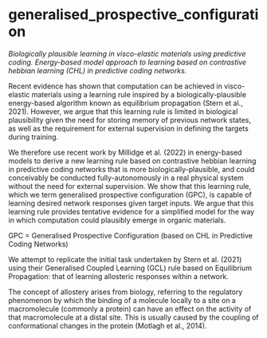 # generalised_prospective_configuration
<em>Biologically plausible learning in visco-elastic materials using predictive coding. Energy-based model approach to learning based on contrastive hebbian learning (CHL) in predictive coding networks.</em>

Recent evidence has shown that computation can be achieved in visco-elastic materials using a learning rule inspired by a biologically-plausible energy-based algorithm known as
equilibrium propagation (Stern et al., 2021). However, we argue that this learning rule is limited in biological plausibility given the need for storing memory of previous network states, as well as the
requirement for external supervision in defining the targets during training. 

We therefore use recent work by Millidge et al. (2022) in energy-based models to derive a new learning rule based on contrastive
hebbian learning in predictive coding networks that is more biologically-plausible, and could conceivably be conducted fully-autonomously in a real physical system without the need for external supervision. We
show that this learning rule, which we term generalised prospective configuration (GPC), is capable of learning desired network responses given target inputs. We argue that this learning rule provides tentative
evidence for a simplified model for the way in which computation could plausibly emerge in organic materials.

GPC = Generalised Prospective Configuration (based on CHL in Predictive Coding Networks)

We attempt to replicate the initial task undertaken by Stern et al. (2021) using their Generalised Coupled Learning (GCL) rule based on Equilibrium Propagation: that of learning allosteric responses within a network. 

The concept of allostery arises from biology, referring to the regulatory phenomenon by which the binding of a molecule locally to a site on a
macromolecule (commonly a protein) can have an effect on the activity of that macromolecule at a distal site. This is usually caused by the coupling of conformational changes in the protein (Motlagh et al., 2014).

